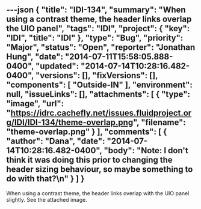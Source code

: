 ---json
{
  "title": "IDI-134",
  "summary": "When using a contrast theme, the header links overlap the UIO panel",
  "tags": "IDI",
  "project": {
    "key": "IDI",
    "title": "IDI"
  },
  "type": "Bug",
  "priority": "Major",
  "status": "Open",
  "reporter": "Jonathan Hung",
  "date": "2014-07-11T15:58:05.888-0400",
  "updated": "2014-07-14T10:28:16.482-0400",
  "versions": [],
  "fixVersions": [],
  "components": [
    "Outside-IN"
  ],
  "environment": null,
  "issueLinks": [],
  "attachments": [
    {
      "type": "image",
      "url": "https://idrc.cachefly.net/issues.fluidproject.org/IDI/IDI-134/theme-overlap.png",
      "filename": "theme-overlap.png"
    }
  ],
  "comments": [
    {
      "author": "Dana",
      "date": "2014-07-14T10:28:16.482-0400",
      "body": "Note: I don't think it was doing this prior to changing the header sizing behaviour, so maybe something to do with that?\n"
    }
  ]
}
---
When using a contrast theme, the header links overlap with the UIO panel slightly. See the attached image.

        